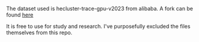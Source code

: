 
The dataset used is hecluster-trace-gpu-v2023 from alibaba.
A fork can be found [here](https://github.com/AntonJoha/clusterdata/blob/master/cluster-trace-gpu-v2023/csv/openb_pod_list_default.csv)

It is free to use for study and research.
I've purposefully excluded the files themselves from this repo.
